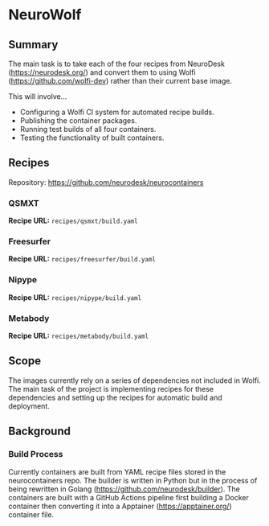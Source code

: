 # NeuroWolf

## Summary

The main task is to take each of the four recipes from NeuroDesk (https://neurodesk.org/) and convert them to using Wolfi (https://github.com/wolfi-dev) rather than their current base image.

This will involve...

- Configuring a Wolfi CI system for automated recipe builds.
- Publishing the container packages.
- Running test builds of all four containers.
- Testing the functionality of built containers.

## Recipes

Repository: https://github.com/neurodesk/neurocontainers

### QSMXT

**Recipe URL:** `recipes/qsmxt/build.yaml`

### Freesurfer

**Recipe URL:** `recipes/freesurfer/build.yaml`

### Nipype

**Recipe URL:** `recipes/nipype/build.yaml`

### Metabody

**Recipe URL:** `recipes/metabody/build.yaml`

## Scope

The images currently rely on a series of dependencies not included in Wolfi. The main task of the project is implementing recipes for these dependencies and setting up the recipes for automatic build and deployment.

## Background

### Build Process

Currently containers are built from YAML recipe files stored in the neurocontainers repo. The builder is written in Python but in the process of being rewritten in Golang (https://github.com/neurodesk/builder). The containers are built with a GitHub Actions pipeline first building a Docker container then converting it into a Apptainer (https://apptainer.org/) container file.